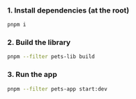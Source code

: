 ### 1. Install dependencies (at the root)

```bash
pnpm i
```

### 2. Build the library

```bash
pnpm --filter pets-lib build
```

### 3. Run the app

```bash
pnpm --filter pets-app start:dev
```
